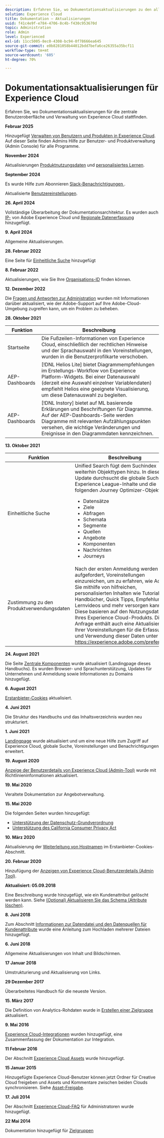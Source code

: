 ```yaml
---
description: Erfahren Sie, wo Dokumentationsaktualisierungen zu den allgemeinen Komponenten der Benutzeroberfläche von Experience Cloud stattfinden.
solution: Experience Cloud
title: Dokumentation – Aktualisierungen
uuid: f41c4e9f-e784-4706-8c4b-f430c953670d
topic: Administration
role: Admin
level: Experienced
exl-id: 11cc5005-8ec0-4308-bc94-0f78666ea645
source-git-commit: e0b8281058b44012bdd7befa6ce26355a35bcf11
workflow-type: tm+mt
source-wordcount: '605'
ht-degree: 70%

---
```


# Dokumentationsaktualisierungen für Experience Cloud

Erfahren Sie, wo Dokumentationsaktualisierungen für die zentrale Benutzeroberfläche und Verwaltung von Experience Cloud stattfinden.

**Februar 2025**

Hinzugefügt [Verwalten von Benutzern und Produkten in Experience Cloud](../administration/admin-console.md). Auf dieser Seite finden Admins Hilfe zur Benutzer- und Produktverwaltung (Admin Console) für alle Programme.

**November 2024**

Aktualisierungen [Produktnutzungsdaten](../features/account-preferences.md) und [personalisiertes Lernen](../features/personalized-learning.md).

**September 2024**

Es wurde Hilfe zum Abonnieren [ Slack-Benachrichtigungen ](../features/account-preferences.md#subscribe-to-slack-notifications).

Aktualisierte [Benutzereinstellungen](../features/account-preferences.md).

**26. April 2024**

Vollständige Überarbeitung der Dokumentationsarchitektur. Es wurden auch [IP-](../data-collection/ip-addresses.md) von Adobe Experience Cloud und [Regionale Datenerfassung](../data-collection/rdc.md) hinzugefügt.

**9. April 2024**

Allgemeine Aktualisierungen.

**28. Februar 2022**

Eine Seite für [Einheitliche Suche](../features/search.md) hinzugefügt

**8. Februar 2022**

Aktualisierungen, wie Sie Ihre [Organisations-ID](../administration/organizations.md) finden können.

**12. Dezember 2022**

Die [Fragen und Antworten zur Administration](faq.md) wurden mit Informationen darüber aktualisiert, wie der Adobe-Support auf Ihre Adobe-Cloud-Umgebung zugreifen kann, um ein Problem zu beheben.

**28. Oktober 2021**

| Funktion | Beschreibung |
| ------- | ------- |
| Startseite | Die Fußzeilen-Informationen von Experience Cloud, einschließlich der rechtlichen Hinweise und der Sprachauswahl in den Voreinstellungen, wurden in die Benutzerprofilkarte verschoben. |
| AEP-Dashboards | [!DNL Helios Lite] bietet Diagrammempfehlungen im Erstellungs-Workflow von Experience Platform-Widgets. Bei einer Datenauswahl (derzeit eine Auswahl einzelner Variablendaten) empfiehlt Helios eine geeignete Visualisierung, um diese Datenauswahl zu begleiten. |
| AEP-Dashboards | [!DNL Instory] bietet auf ML basierende Erklärungen und Beschriftungen für Diagramme. Auf der AEP-Dashboards-Seite werden Diagramme mit relevanten Aufzählungspunkten versehen, die wichtige Veränderungen und Ereignisse in den Diagrammdaten kennzeichnen. |

**13. Oktober 2021**

| Funktion | Beschreibung |
| ------- | ------- |
| Einheitliche Suche | Unified Search fügt dem Suchindex weiterhin Objekttypen hinzu. In diesem Update durchsucht die globale Suche jetzt Experience League-Inhalte und die folgenden Journey Optimizer-Objekttypen: <ul><li>Datensätze</li><li>Ziele</li><li>Abfragen</li><li>Schemata</li><li>Segmente</li><li>Quellen</li><li>Angebote</li><li>Komponenten</li><li>Nachrichten</li><li>Journeys</li></ul> |
| Zustimmung zu den Produktverwendungsdaten | Nach der ersten Anmeldung werden Sie aufgefordert, Voreinstellungen einzureichen, um zu erfahren, wie Adobe Sie mithilfe von hilfreichen, personalisierten Inhalten wie Tutorials, Handbücher, Quick Tipps, Empfehlungen, Lernvideos und mehr versorgen kann. Diese basieren auf den Nutzungsdaten Ihres Experience Cloud-Produkts. Diese Anfrage enthält auch eine Aktualisierung Ihrer Voreinstellungen für die Erfassung und Verwendung dieser Daten unter <https://experience.adobe.com/preferences>. |

**24. August 2021**

Die Seite [Zentrale Komponenten](../experience-cloud.md) wurde aktualisiert (Landingpage dieses Handbuchs). Es wurden Browser- und Sprachunterstützung, Updates für Unternehmen und Anmeldung sowie Informationen zu Domains hinzugefügt.

**6. August 2021**

[Erstanbieter-Cookies](../data-collection/adobe-managed-cert.md) aktualisiert.

**4. Juni 2021**

Die Struktur des Handbuchs und das Inhaltsverzeichnis wurden neu strukturiert.

**1. Juni 2021**

[Landingpage](../experience-cloud.md) wurde aktualisiert und um eine neue Hilfe zum Zugriff auf Experience Cloud, globale Suche, Voreinstellungen und Benachrichtigungen erweitert.

**19. August 2020**

[Anzeige der Benutzerdetails von Experience Cloud (Admin-Tool)](../administration/admin-tool-experience-cloud.md) wurde mit Richtlinieninformationen aktualisiert.

**19. Mai 2020**

Veraltete Dokumentation zur Angebotverwaltung.

**15. Mai 2020**

Die folgenden Seiten wurden hinzugefügt:

* [Unterstützung der Datenschutz-Grundverordnung](../services/customer-attributes/gdpr.md)
* [Unterstützung des California Consumer Privacy Act](../services/customer-attributes/ccpa.md)

**10. März 2020**

Aktualisierung der [Weiterleitung von Hostnamen](../data-collection/adobe-managed-cert.md) im Erstanbieter-Cookies-Abschnitt.

**20. Februar 2020**

Hinzufügung der [Anzeigen von Experience Cloud-Benutzerdetails (Admin Tool)](../administration/admin-tool-experience-cloud.md).

**Aktualisiert: 05.09.2018**

Eine Beschreibung wurde hinzugefügt, wie ein Kundenattribut gelöscht werden kann. Siehe [(Optional) Aktualisieren Sie das Schema (Attribute löschen)](../services/customer-attributes/t-crs-usecase.md).

**8. Juni 2018**

Zum Abschnitt [Informationen zur Datendatei und den Datenquellen für Kundenattribute](../services/customer-attributes/crs-data-file.md) wurde eine Anleitung zum Hochladen mehrerer Dateien hinzugefügt.

**6. Juni 2018**

Allgemeine Aktualisierungen von Inhalt und Bildschirmen.

**17 Januar 2018**

Umstrukturierung und Aktualisierung von Links.

**29 Dezember 2017**

Überarbeitetes Handbuch für die neueste Version.

**15. März 2017**

Die Definition von Analytics-Rohdaten wurde in [Erstellen einer Zielgruppe](../services/audiences/create.md) aktualisiert.

**9. Mai 2016**

[Experience Cloud-Integrationen](../administration/integrations.md) wurden hinzugefügt, eine Zusammenfassung der Dokumentation zur Integration.

**11 Februar 2016**

Der Abschnitt [Experience Cloud Assets](../services/assets/experience-cloud-assets.md) wurde hinzugefügt.

**15 Januar 2015**

Hinzugefügte Experience Cloud-Benutzer können jetzt Ordner für Creative Cloud freigeben und Assets und Kommentare zwischen beiden Clouds synchronisieren. Siehe [Asset-Freigabe](../services/assets/creative-cloud.md).

**17. Juli 2014**

Der Abschnitt [Experience Cloud-FAQ](faq.md) für Administratoren wurde hinzugefügt.

**22 Mai 2014**

Dokumentation hinzugefügt für [Zielgruppen](../services/audiences/overview.md)
